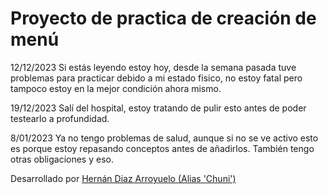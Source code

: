 # Proyecto de practica de creación de menú

12/12/2023 Si estás leyendo estoy hoy, desde la semana pasada tuve problemas para practicar debido a mi estado fisico, no estoy fatal pero tampoco estoy en la mejor condición ahora mismo.

19/12/2023 Salí del hospital, estoy tratando de pulir esto antes de poder testearlo a profundidad.

8/01/2023 Ya no tengo problemas de salud, aunque si no se ve activo esto es porque estoy repasando conceptos antes de añadirlos. También tengo otras obligaciones y eso.

Desarrollado por [Hernán Diaz Arroyuelo (Alias 'Chuni')](https://github.com/El-Chuni)